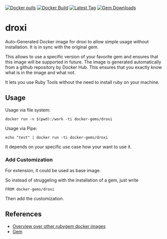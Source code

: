 [![Docker pulls](https://img.shields.io/docker/pulls/rubygem/droxi.svg)](https://hub.docker.com/r/rubygem/droxi/)
[![Docker Build](https://img.shields.io/docker/automated/rubygem/droxi.svg)](https://hub.docker.com/r/rubygem/droxi/)
[![Latest Tag](https://img.shields.io/github/tag/docker-rubygem/droxi.svg)](https://hub.docker.com/r/rubygem/droxi/)
[![Gem Downloads](https://img.shields.io/gem/dt/droxi.svg)](https://rubygems.org/gems/droxi/)
# droxi

Auto-Generated Docker image for droxi to allow simple usage without installation.
It is in sync with the original gem.

This allows to use a specific version of your favorite gem and ensures that this image will be supported in future.
The image is generated automatically from a github repository by Docker Hub.
This ensures that you exactly know what is in the image and what not.

It lets you use Ruby Tools without the need to install ruby on your machine.

## Usage

Usage via file system:

`docker run -v $(pwd):/work -ti docker-gems/droxi`

Usage via Pipe:

`echo "test" | docker run -ti docker-gems/droxi`

It depends on your specific use case how your want to use it.

### Add Customization

For extension, it could be used as base image.

So instead of struggeling with the installation of a gem, just write

`FROM docker-gems/droxi`

Then add the customization.

## References

 - [Overview over other rubygem docker images](https://github.com/thinkbot/docker-rubygem)
 - [Gem](https://rubygems.org/gems/droxi/)
